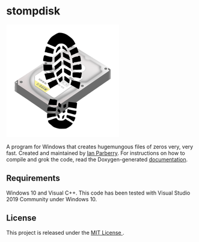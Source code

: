 # stompdisk


<img src="https://github.com/Ian-Parberry/stompdisk/blob/main/logo300.png" alt="Logo." />

A program for Windows that creates hugemungous files of zeros very, very fast.
Created and maintained
by [Ian Parberry](http://ianparberry.com/).
For instructions on how to compile and grok the code, read the Doxygen-generated
[documentation](https://ian-parberry.github.io/stompdisk). 

## Requirements

Windows 10 and Visual C++.
This code has been tested with Visual Studio 2019 Community under Windows 10.

## License

This project is released under the [MIT License ](https://github.com/Ian-Parberry/stompdisk/blob/master/LICENSE).
